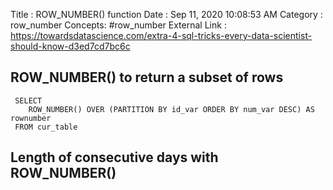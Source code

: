 Title : ROW_NUMBER() function 
Date : Sep 11, 2020 10:08:53 AM
Category : row_number
Concepts: #row_number
External Link : https://towardsdatascience.com/extra-4-sql-tricks-every-data-scientist-should-know-d3ed7cd7bc6c

## ROW_NUMBER() to return a subset of rows


```
 SELECT 
    ROW_NUMBER() OVER (PARTITION BY id_var ORDER BY num_var DESC) AS rownumber
 FROM cur_table 

```

## Length of consecutive days with ROW_NUMBER()

